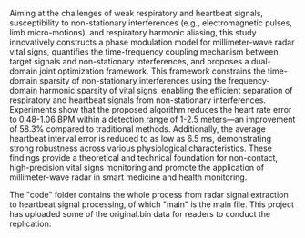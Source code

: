 Aiming at the challenges of weak respiratory and heartbeat signals, susceptibility to non-stationary interferences (e.g., electromagnetic pulses, limb micro-motions), and respiratory harmonic aliasing, this study innovatively constructs a phase modulation model for millimeter-wave radar vital signs, quantifies the time-frequency coupling mechanism between target signals and non-stationary interferences, and proposes a dual-domain joint optimization framework. This framework constrains the time-domain sparsity of non-stationary interferences using the frequency-domain harmonic sparsity of vital signs, enabling the efficient separation of respiratory and heartbeat signals from non-stationary interferences. Experiments show that the proposed algorithm reduces the heart rate error to 0.48-1.06 BPM within a detection range of 1-2.5 meters—an improvement of 58.3% compared to traditional methods. Additionally, the average heartbeat interval error is reduced to as low as 6.5 ms, demonstrating strong robustness across various physiological characteristics. These findings provide a theoretical and technical foundation for non-contact, high-precision vital signs monitoring and promote the application of millimeter-wave radar in smart medicine and health monitoring.


The "code" folder contains the whole process from radar signal extraction to heartbeat signal processing, of which "main" is the main file.
This project has uploaded some of the original.bin data for readers to conduct the replication.
